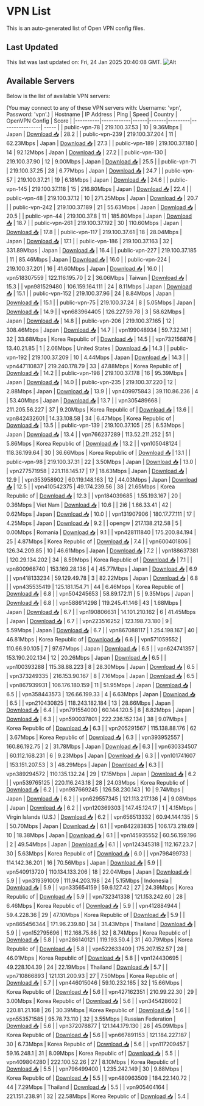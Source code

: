 # VPN List

This is an auto-generated list of Open VPN config files.

## Last Updated

This list was last updated on: Fri, 24 Jan 2025 20:40:08 GMT.
![Alt](https://repobeats.axiom.co/api/embed/186b98318ef1479477931607c1ad7d823f12451f.svg "Repobeats analytics image")

## Available Servers

Below is the list of available VPN servers:

(You may connect to any of these VPN servers with: Username: 'vpn', Password: 'vpn'.)
| Hostname | IP Address | Ping | Speed | Country | OpenVPN Config | Score |
|----------|------------|------|-------|---------|----------------| ----- |
| public-vpn-78 | 219.100.37.53 | 10 | 9.36Mbps | Japan | [Download 📥](./configs/server_0_JP.ovpn) | 28.2 |
| public-vpn-239 | 219.100.37.204 | 11 | 62.23Mbps | Japan | [Download 📥](./configs/server_1_JP.ovpn) | 27.3 |
| public-vpn-189 | 219.100.37.180 | 14 | 92.12Mbps | Japan | [Download 📥](./configs/server_2_JP.ovpn) | 27.2 |
| public-vpn-130 | 219.100.37.90 | 12 | 9.00Mbps | Japan | [Download 📥](./configs/server_3_JP.ovpn) | 25.5 |
| public-vpn-71 | 219.100.37.25 | 28 | 6.77Mbps | Japan | [Download 📥](./configs/server_4_JP.ovpn) | 24.7 |
| public-vpn-57 | 219.100.37.21 | 19 | 6.18Mbps | Japan | [Download 📥](./configs/server_5_JP.ovpn) | 24.6 |
| public-vpn-145 | 219.100.37.118 | 15 | 216.80Mbps | Japan | [Download 📥](./configs/server_6_JP.ovpn) | 22.4 |
| public-vpn-48 | 219.100.37.12 | 10 | 271.25Mbps | Japan | [Download 📥](./configs/server_7_JP.ovpn) | 20.7 |
| public-vpn-242 | 219.100.37.189 | 21 | 55.63Mbps | Japan | [Download 📥](./configs/server_8_JP.ovpn) | 20.5 |
| public-vpn-44 | 219.100.37.8 | 11 | 185.80Mbps | Japan | [Download 📥](./configs/server_9_JP.ovpn) | 18.7 |
| public-vpn-261 | 219.100.37.192 | 30 | 110.60Mbps | Japan | [Download 📥](./configs/server_10_JP.ovpn) | 17.8 |
| public-vpn-117 | 219.100.37.61 | 18 | 28.04Mbps | Japan | [Download 📥](./configs/server_11_JP.ovpn) | 17.1 |
| public-vpn-186 | 219.100.37.163 | 32 | 331.89Mbps | Japan | [Download 📥](./configs/server_12_JP.ovpn) | 16.4 |
| public-vpn-227 | 219.100.37.185 | 11 | 85.46Mbps | Japan | [Download 📥](./configs/server_13_JP.ovpn) | 16.0 |
| public-vpn-224 | 219.100.37.201 | 16 | 41.60Mbps | Japan | [Download 📥](./configs/server_14_JP.ovpn) | 16.0 |
| vpn518307559 | 122.116.195.70 | 2 | 36.06Mbps | Taiwan | [Download 📥](./configs/server_15_TW.ovpn) | 15.3 |
| vpn981529480 | 106.159.164.111 | 24 | 8.11Mbps | Japan | [Download 📥](./configs/server_16_JP.ovpn) | 15.1 |
| public-vpn-152 | 219.100.37.96 | 24 | 8.84Mbps | Japan | [Download 📥](./configs/server_17_JP.ovpn) | 15.1 |
| public-vpn-75 | 219.100.37.24 | 8 | 5.05Mbps | Japan | [Download 📥](./configs/server_18_JP.ovpn) | 14.9 |
| vpn683964405 | 126.227.59.78 | 3 | 58.62Mbps | Japan | [Download 📥](./configs/server_19_JP.ovpn) | 14.8 |
| public-vpn-206 | 219.100.37.165 | 12 | 308.46Mbps | Japan | [Download 📥](./configs/server_20_JP.ovpn) | 14.7 |
| vpn199048934 | 59.7.32.141 | 32 | 33.68Mbps | Korea Republic of | [Download 📥](./configs/server_21_KR.ovpn) | 14.5 |
| vpn732156876 | 13.40.21.85 | 1 | 2.06Mbps | United States | [Download 📥](./configs/server_22_US.ovpn) | 14.3 |
| public-vpn-192 | 219.100.37.209 | 10 | 4.44Mbps | Japan | [Download 📥](./configs/server_23_JP.ovpn) | 14.3 |
| vpn447110837 | 219.240.178.79 | 33 | 47.88Mbps | Korea Republic of | [Download 📥](./configs/server_24_KR.ovpn) | 14.2 |
| public-vpn-198 | 219.100.37.178 | 16 | 95.39Mbps | Japan | [Download 📥](./configs/server_25_JP.ovpn) | 14.0 |
| public-vpn-235 | 219.100.37.220 | 12 | 2.88Mbps | Japan | [Download 📥](./configs/server_26_JP.ovpn) | 13.9 |
| vpn409975843 | 39.110.86.236 | 4 | 53.40Mbps | Japan | [Download 📥](./configs/server_27_JP.ovpn) | 13.7 |
| vpn305489668 | 211.205.56.227 | 37 | 9.20Mbps | Korea Republic of | [Download 📥](./configs/server_28_KR.ovpn) | 13.6 |
| vpn842432601 | 14.33.108.58 | 34 | 6.47Mbps | Korea Republic of | [Download 📥](./configs/server_29_KR.ovpn) | 13.5 |
| public-vpn-139 | 219.100.37.105 | 25 | 6.53Mbps | Japan | [Download 📥](./configs/server_30_JP.ovpn) | 13.4 |
| vpn766237289 | 113.52.211.252 | 51 | 5.86Mbps | Korea Republic of | [Download 📥](./configs/server_31_KR.ovpn) | 13.2 |
| vpn105048124 | 118.36.199.64 | 30 | 36.66Mbps | Korea Republic of | [Download 📥](./configs/server_32_KR.ovpn) | 13.1 |
| public-vpn-98 | 219.100.37.31 | 22 | 3.50Mbps | Japan | [Download 📥](./configs/server_33_JP.ovpn) | 13.0 |
| vpn277571958 | 221.118.145.17 | 17 | 18.63Mbps | Japan | [Download 📥](./configs/server_34_JP.ovpn) | 12.9 |
| vpn353958902 | 60.119.148.163 | 12 | 44.03Mbps | Japan | [Download 📥](./configs/server_35_JP.ovpn) | 12.5 |
| vpn410542375 | 49.174.239.56 | 38 | 21.65Mbps | Korea Republic of | [Download 📥](./configs/server_36_KR.ovpn) | 12.3 |
| vpn184039685 | 1.55.193.167 | 20 | 0.36Mbps | Viet Nam | [Download 📥](./configs/server_37_VN.ovpn) | 10.6 |
| 2i6 | 1.66.33.41 | 42 | 0.62Mbps | Japan | [Download 📥](./configs/server_38_JP.ovpn) | 10.0 |
| vpn131907906 | 180.17.77.111 | 17 | 4.25Mbps | Japan | [Download 📥](./configs/server_39_JP.ovpn) | 9.2 |
| opengw | 217.138.212.58 | 5 | 0.00Mbps | Romania | [Download 📥](./configs/server_40_RO.ovpn) | 9.1 |
| vpn428111840 | 175.200.84.194 | 25 | 4.87Mbps | Korea Republic of | [Download 📥](./configs/server_41_KR.ovpn) | 7.4 |
| vpn600401806 | 126.34.209.85 | 10 | 46.61Mbps | Japan | [Download 📥](./configs/server_42_JP.ovpn) | 7.2 |
| vpn188637381 | 120.29.134.202 | 34 | 8.59Mbps | Korea Republic of | [Download 📥](./configs/server_43_KR.ovpn) | 7.1 |
| vpn800968740 | 153.169.28.136 | 4 | 45.77Mbps | Japan | [Download 📥](./configs/server_44_JP.ovpn) | 6.9 |
| vpn418133234 | 59.129.49.78 | 3 | 82.22Mbps | Japan | [Download 📥](./configs/server_45_JP.ovpn) | 6.8 |
| vpn435535419 | 125.181.154.71 | 44 | 6.46Mbps | Korea Republic of | [Download 📥](./configs/server_46_KR.ovpn) | 6.8 |
| vpn504245653 | 58.89.172.11 | 5 | 9.35Mbps | Japan | [Download 📥](./configs/server_47_JP.ovpn) | 6.8 |
| vpn588614298 | 119.245.41.146 | 43 | 1.68Mbps | Japan | [Download 📥](./configs/server_48_JP.ovpn) | 6.7 |
| vpn190806631 | 14.101.210.162 | 6 | 41.45Mbps | Japan | [Download 📥](./configs/server_49_JP.ovpn) | 6.7 |
| vpn223516252 | 123.198.73.180 | 9 | 5.59Mbps | Japan | [Download 📥](./configs/server_50_JP.ovpn) | 6.7 |
| vpn867088117 | 1.254.198.167 | 40 | 46.81Mbps | Korea Republic of | [Download 📥](./configs/server_51_KR.ovpn) | 6.6 |
| vpn571059552 | 110.66.90.105 | 7 | 97.67Mbps | Japan | [Download 📥](./configs/server_52_JP.ovpn) | 6.5 |
| vpn624741357 | 153.190.202.134 | 12 | 20.26Mbps | Japan | [Download 📥](./configs/server_53_JP.ovpn) | 6.5 |
| vpn100393288 | 115.38.88.223 | 8 | 28.30Mbps | Japan | [Download 📥](./configs/server_54_JP.ovpn) | 6.5 |
| vpn373249335 | 216.153.90.167 | 8 | 7.16Mbps | Japan | [Download 📥](./configs/server_55_JP.ovpn) | 6.5 |
| vpn867939931 | 106.176.180.159 | 11 | 51.95Mbps | Japan | [Download 📥](./configs/server_56_JP.ovpn) | 6.5 |
| vpn358443573 | 126.66.199.33 | 4 | 6.63Mbps | Japan | [Download 📥](./configs/server_57_JP.ovpn) | 6.5 |
| vpn210430825 | 118.243.182.184 | 13 | 28.66Mbps | Japan | [Download 📥](./configs/server_58_JP.ovpn) | 6.4 |
| vpn791554000 | 60.144.120.5 | 8 | 8.82Mbps | Japan | [Download 📥](./configs/server_59_JP.ovpn) | 6.3 |
| vpn590037801 | 222.236.152.134 | 38 | 9.07Mbps | Korea Republic of | [Download 📥](./configs/server_60_KR.ovpn) | 6.3 |
| vpn205291567 | 115.138.88.176 | 62 | 3.67Mbps | Korea Republic of | [Download 📥](./configs/server_61_KR.ovpn) | 6.3 |
| vpn393952557 | 160.86.192.75 | 2 | 31.78Mbps | Japan | [Download 📥](./configs/server_62_JP.ovpn) | 6.3 |
| vpn630334507 | 60.112.168.231 | 6 | 9.23Mbps | Japan | [Download 📥](./configs/server_63_JP.ovpn) | 6.3 |
| vpn101741607 | 153.151.207.53 | 3 | 48.29Mbps | Japan | [Download 📥](./configs/server_64_JP.ovpn) | 6.3 |
| vpn389294572 | 110.135.132.24 | 29 | 17.15Mbps | Japan | [Download 📥](./configs/server_65_JP.ovpn) | 6.2 |
| vpn539765125 | 220.116.243.18 | 28 | 24.03Mbps | Korea Republic of | [Download 📥](./configs/server_66_KR.ovpn) | 6.2 |
| vpn987669245 | 126.58.230.143 | 10 | 9.74Mbps | Japan | [Download 📥](./configs/server_67_JP.ovpn) | 6.2 |
| vpn629557345 | 121.113.217.136 | 4 | 9.08Mbps | Japan | [Download 📥](./configs/server_68_JP.ovpn) | 6.2 |
| vpn120369303 | 147.45.124.17 | 1 | 4.15Mbps | Virgin Islands (U.S.) | [Download 📥](./configs/server_69_VI.ovpn) | 6.2 |
| vpn656513332 | 60.94.144.135 | 5 | 50.70Mbps | Japan | [Download 📥](./configs/server_70_JP.ovpn) | 6.1 |
| vpn842283835 | 106.173.219.69 | 10 | 18.38Mbps | Japan | [Download 📥](./configs/server_71_JP.ovpn) | 6.1 |
| vpn145935552 | 60.56.159.196 | 2 | 49.54Mbps | Japan | [Download 📥](./configs/server_72_JP.ovpn) | 6.1 |
| vpn124345318 | 112.167.23.7 | 30 | 5.63Mbps | Korea Republic of | [Download 📥](./configs/server_73_KR.ovpn) | 6.0 |
| vpn798499733 | 114.142.36.201 | 16 | 70.56Mbps | Japan | [Download 📥](./configs/server_74_JP.ovpn) | 5.9 |
| vpn540913720 | 110.134.133.206 | 18 | 22.04Mbps | Japan | [Download 📥](./configs/server_75_JP.ovpn) | 5.9 |
| vpn319391009 | 111.94.203.198 | 24 | 5.15Mbps | Indonesia | [Download 📥](./configs/server_76_ID.ovpn) | 5.9 |
| vpn335654159 | 59.6.127.42 | 27 | 24.39Mbps | Korea Republic of | [Download 📥](./configs/server_77_KR.ovpn) | 5.9 |
| vpn732341338 | 121.153.242.60 | 28 | 6.46Mbps | Korea Republic of | [Download 📥](./configs/server_78_KR.ovpn) | 5.9 |
| vpn412884944 | 59.4.228.36 | 29 | 47.10Mbps | Korea Republic of | [Download 📥](./configs/server_79_KR.ovpn) | 5.9 |
| vpn865456344 | 171.96.239.80 | 34 | 31.43Mbps | Thailand | [Download 📥](./configs/server_80_TH.ovpn) | 5.9 |
| vpn152795696 | 112.168.75.86 | 32 | 8.74Mbps | Korea Republic of | [Download 📥](./configs/server_81_KR.ovpn) | 5.8 |
| vpn286140121 | 119.193.50.4 | 31 | 40.79Mbps | Korea Republic of | [Download 📥](./configs/server_82_KR.ovpn) | 5.8 |
| vpn522633409 | 175.207.152.57 | 28 | 46.01Mbps | Korea Republic of | [Download 📥](./configs/server_83_KR.ovpn) | 5.8 |
| vpn124430695 | 49.228.104.39 | 24 | 22.19Mbps | Thailand | [Download 📥](./configs/server_84_TH.ovpn) | 5.7 |
| vpn710866893 | 121.131.200.93 | 27 | 7.50Mbps | Korea Republic of | [Download 📥](./configs/server_85_KR.ovpn) | 5.7 |
| vpn446015046 | 59.10.232.165 | 32 | 15.66Mbps | Korea Republic of | [Download 📥](./configs/server_86_KR.ovpn) | 5.6 |
| vpn427162351 | 210.99.22.30 | 29 | 3.00Mbps | Korea Republic of | [Download 📥](./configs/server_87_KR.ovpn) | 5.6 |
| vpn345428602 | 220.81.21.168 | 26 | 30.39Mbps | Korea Republic of | [Download 📥](./configs/server_88_KR.ovpn) | 5.6 |
| vpn553571585 | 95.78.73.110 | 32 | 3.55Mbps | Russian Federation | [Download 📥](./configs/server_89_RU.ovpn) | 5.6 |
| vpn372078877 | 121.144.179.130 | 26 | 45.09Mbps | Korea Republic of | [Download 📥](./configs/server_90_KR.ovpn) | 5.6 |
| vpn667891153 | 121.184.227.187 | 30 | 6.73Mbps | Korea Republic of | [Download 📥](./configs/server_91_KR.ovpn) | 5.6 |
| vpn117209457 | 59.16.248.1 | 31 | 8.09Mbps | Korea Republic of | [Download 📥](./configs/server_92_KR.ovpn) | 5.5 |
| vpn409804280 | 222.100.52.26 | 27 | 8.10Mbps | Korea Republic of | [Download 📥](./configs/server_93_KR.ovpn) | 5.5 |
| vpn796499400 | 1.235.242.149 | 30 | 9.88Mbps | Korea Republic of | [Download 📥](./configs/server_94_KR.ovpn) | 5.5 |
| vpn480963509 | 184.22.140.72 | 44 | 7.29Mbps | Thailand | [Download 📥](./configs/server_95_TH.ovpn) | 5.5 |
| vpn905404164 | 221.151.238.91 | 32 | 22.58Mbps | Korea Republic of | [Download 📥](./configs/server_96_KR.ovpn) | 5.4 |
